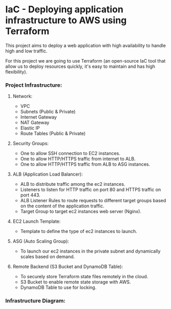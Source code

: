 # IaC - Deploying application infrastructure to AWS using Terraform

This project aims to deploy a web application with high availability to handle high and low traffic.

For this project we are going to use Terraform (an open-source IaC tool that allow us to deploy resources quickly, it's easy to maintain and has high flexibility).

### Project Infrastructure:
1. Network:
    - VPC
    - Subnets (Public & Private)
    - Internet Gateway
    - NAT Gateway
    - Elastic IP
    - Route Tables (Public & Private)

2. Security Groups:
    - One to allow SSH connection to EC2 instances.
    - One to allow HTTP/HTTPS traffic from internet to ALB.
    - One to allow HTTP/HTTPS traffic from ALB to ASG instances.

3. ALB (Application Load Balancer):
    - ALB to distribute traffic among the ec2 instances.
    - Listeners to listen for HTTP traffic on port 80 and HTTPS traffic on port 443.
    - ALB Listener Rules to route requests to different target groups based on the content of the application traffic.
    - Target Group to target ec2 instances web server (Nginx).

4. EC2 Launch Template:
    - Template to define the type of ec2 instances to launch.

5. ASG (Auto Scaling Group):
    - To launch our ec2 instances in the private subnet and dynamically scales based on demand.

6. Remote Backend (S3 Bucket and DynamoDB Table):
    - To securely store Terraform state files remotely in the cloud.
    - S3 Bucket to enable remote state storage with AWS.
    - DynamoDB Table to use for locking.


### Infrastructure Diagram:


